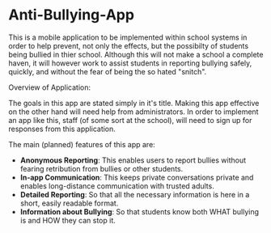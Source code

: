 # Anti-Bullying-App


This is a mobile application to be implemented within school systems in order to help prevent, not only the effects, but the possibilty of students being bullied in thier school. Although this will not make a school a complete haven, it will however work to assist students in reporting bullying safely, quickly, and without the fear of being the so hated "snitch".

Overview of Application:

The goals in this app are stated simply in it's title. Making this app effective on the other hand will need help from administrators. In order to implement an app like this, staff (of some sort at the school), will need to sign up for responses from this application.

The main (planned) features of this app are:
- **Anonymous Reporting**: This enables users to report bullies without fearing retribution from bullies or other students.
- **In-app Communication**: This keeps private conversations private and enables long-distance communication with trusted adults.
- **Detailed Reporting**: So that all the necessary information is here in a short, easily readable format.
- **Information about Bullying**: So that students know both WHAT bullying is and HOW they can stop it.
